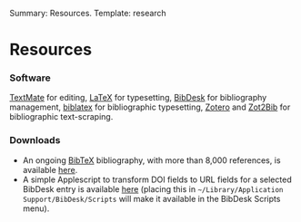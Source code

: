 Summary: Resources.
Template: research

# Resources

### Software

[TextMate][1] for editing, [LaTeX][2] for typesetting, [BibDesk][3] for bibliography management, [biblatex][4] for bibliographic typesetting, [Zotero][5] and [Zot2Bib][6] for bibliographic text-scraping.

 [1]: http://macromates.com/
 [2]: http://www.latex-project.org/
 [3]: http://bibdesk.sourceforge.net/
 [4]: http://www.ctan.org/tex-archive/help/Catalogue/entries/biblatex.html
 [5]: http://www.zotero.org/
 [6]: http://mackerron.com/zot2bib/

### Downloads

*   An ongoing [BibTeX][7] bibliography, with more than 8,000 references, is available [here][8].
*   A simple Applescript to transform DOI fields to URL fields for a selected BibDesk entry is available [here][9] (placing this in `~/Library/Application Support/BibDesk/Scripts` will make it available in the BibDesk Scripts menu).

 [7]: http://en.wikipedia.org/wiki/BibTeX
 [8]: http://github.com/etc/philosophy-bibliography/tree/master
 [9]: http://www.rochester.edu/college/faculty/bweslake/research/resources/DOItoURI.scpt.zip